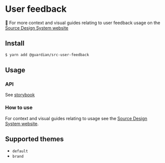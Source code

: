 # User feedback

📣 For more context and visual guides relating to user feedback usage on the [Source Design System website](https://www.theguardian.design/2a1e5182b/p/108ed3--user-feedback/b/3803b4)

## Install

```sh
$ yarn add @guardian/src-user-feedback
```

## Usage

### API

See [storybook](https://guardian.github.io/source/?path=/docs/source-src-user-feedback-inlineerror--demo)

### How to use

For context and visual guides relating to usage see the [Source Design System website](https://theguardian.design/2a1e5182b/p/108ed3-user-feedback/b/3803b4).

## Supported themes

-   `default`
-   `brand`
